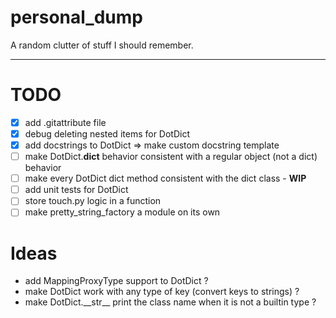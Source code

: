 # personal_dump
A random clutter of stuff I should remember.

---

# TODO

- [x] add .gitattribute file
- [x] debug deleting nested items for DotDict
- [x] add docstrings to DotDict => make custom docstring template
- [ ] make DotDict.__dict__ behavior consistent with a regular object (not a dict) behavior
- [ ] make every DotDict dict method consistent with the dict class - **WIP**
- [ ] add unit tests for DotDict
- [ ] store touch.py logic in a function
- [ ] make pretty_string_factory a module on its own

# Ideas

- add MappingProxyType support to DotDict ?
- make DotDict work with any type of key (convert keys to strings) ?
- make DotDict.\_\_str__ print the class name when it is not a builtin type ?

